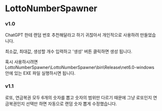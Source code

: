 # LottoNumberSpawner
<h3> v1.0 </h3>
ChatGPT 한테 랜덤 번호 추천해달라고 하기 귀찮아서 개인적으로 사용하려 만들었습니다.

최소값, 최대값, 생성할 개수 입력하고 '생성' 버튼 클릭하면 생성 됩니다.

혹시 사용하시려면 LottoNumberSpawner\LottoNumberSpawner\bin\Release\net6.0-windows 안에 있는 EXE 파일 실행하시면 됩니다.

<h3> v1.1 </h3>
로또, 연금복권 모두 6개의 숫자를 뽑고 숫자의 범위만 다르기 때문에 그냥 로또인지 연금복권인지 선택만 하면 자동으로 랜덤 숫자 뽑게 수정했습니다.
